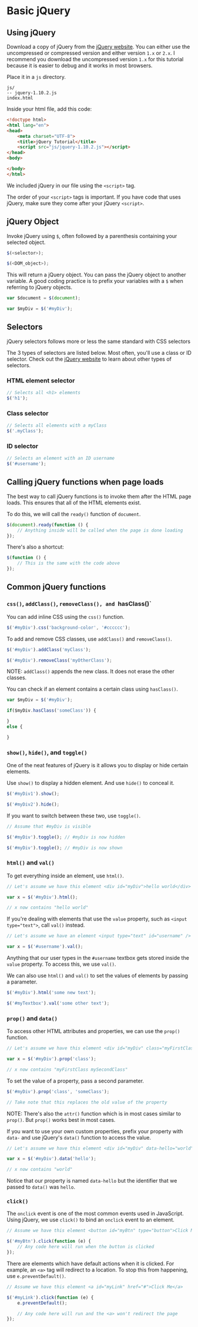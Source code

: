 # Basic jQuery

## Using jQuery
Download a copy of jQuery from the [jQuery website](http://jquery.com/download/). You can either use the uncompressed or compressed version and either version `1.x` or `2.x`. I recommend you download the uncompressed version `1.x` for this tutorial because it is easier to debug and it works in most browsers.

Place it in a `js` directory.
```
js/
-- jquery-1.10.2.js
index.html
```

Inside your html file, add this code:

```html
<!doctype html>
<html lang="en">
<head>
	<meta charset="UTF-8">
	<title>jQuery Tutorial</title>
	<script src="js/jquery-1.10.2.js"></script>
</head>
<body>

</body>
</html>
```

We included jQuery in our file using the `<script>` tag.

The order of your `<script>` tags is important. If you have code that uses jQuery, make sure they come after your jQuery `<script>`.


## jQuery Object
Invoke jQuery using `$`, often followed by a parenthesis containing your selected object.

```js
$(<selector>);

$(<DOM_object>);
```

This will return a jQuery object. You can pass the jQuery object to another variable. A good coding practice is to prefix your variables with a `$` when referring to jQuery objects.

```js
var $document = $(document);

var $myDiv = $('#myDiv');
```

## Selectors

jQuery selectors follows more or less the same standard with CSS selectors

The 3 types of selectors are listed below. Most often, you'll use a class or ID selector. Check out the [jQuery website](http://api.jquery.com/category/selectors/) to learn about other types of selectors.

### HTML element selector
```js
// Selects all <h1> elements
$('h1');
```

### Class selector
```js
// Selects all elements with a myClass
$('.myClass');
```

### ID selector
```js
// Selects an element with an ID username
$('#username');
```

## Calling jQuery functions when page loads

The best way to call jQuery functions is to invoke them after the HTML page loads. This ensures that all of the HTML elements exist.

To do this, we will call the `ready()` function of `document`.

```js
$(document).ready(function () {
	// Anything inside will be called when the page is done loading
});
```

There's also a shortcut:

```js
$(function () {
	// This is the same with the code above
});
```


## Common jQuery functions

### `css()`, `addClass()`, `removeClass(), and `hasClass()`
You can add inline CSS using the `css()` function.

```js
$('#myDiv').css('background-color', '#cccccc');
```

To add and remove CSS classes, use `addClass()` and `removeClass()`.
```js
$('#myDiv').addClass('myClass');

$('#myDiv').removeClass('myOtherClass');
```

NOTE: `addClass()` appends the new class. It does not erase the other classes.

You can check if an element contains a certain class using `hasClass()`.

```js
var $myDiv = $('#myDiv');

if($myDiv.hasClass('someClass')) {

}
else {

}
```

### `show()`, `hide()`, and `toggle()`
One of the neat features of jQuery is it allows you to display or hide certain elements.

Use `show()` to display a hidden element. And use `hide()` to conceal it.

```js
$('#myDiv1').show();

$('#myDiv2').hide();
```

If you want to switch between these two, use `toggle()`.

```js
// Assume that #myDiv is visible

$('#myDiv').toggle(); // #myDiv is now hidden

$('#myDiv').toggle(); // #myDiv is now shown
```

### `html()` and `val()`
To get everything inside an element, use `html()`.

```js
// Let's assume we have this element <div id="myDiv">hello world</div>

var x = $('#myDiv').html();

// x now contains "hello world"
```

If you're dealing with elements that use the `value` property, such as `<input type="text">`, call `val()` instead.

```js
// Let's assume we have an element <input type="text" id="username" />

var x = $('#username').val();
```

Anything that our user types in the `#username` textbox gets stored inside the `value` property. To access this, we use `val()`.

We can also use `html()` and `val()` to set the values of elements by passing a parameter.

```js
$('#myDiv').html('some new text');

$('#myTextbox').val('some other text');
```

### `prop()` and `data()`
To access other HTML attributes and properties, we can use the `prop()` function.

```js
// Let's assume we have this element <div id="myDiv" class="myFirstClass mySecondClass"></div>

var x = $('#myDiv').prop('class');

// x now contains "myFirstClass mySecondClass"
```

To set the value of a property, pass a second parameter.

```js
$('#myDiv').prop('class', 'someClass');

// Take note that this replaces the old value of the property
```

NOTE: There's also the `attr()` function which is in most cases similar to `prop()`. But `prop()` works best in most cases.

If you want to use your own custom properties, prefix your property with `data-` and use jQuery's `data()` function to access the value.

```js
// Let's assume we have this element <div id="myDiv" data-hello="world"></div>

var x = $('#myDiv').data('hello');

// x now contains "world"
```

Notice that our property is named `data-hello` but the identifier that we passed to `data()` was `hello`.

### `click()`
The `onclick` event is one of the most common events used in JavaScript. Using jQuery, we use `click()` to bind an `onclick` event to an element.

```js
// Assume we have this element <button id="myBtn" type="button">Click Me</button>

$('#myBtn').click(function (e) {
	// Any code here will run when the button is clicked
});
```

There are elements which have default actions when it is clicked. For example, an `<a>` tag will redirect to a location. To stop this from happening, use `e.preventDefault()`.

```js
// Assume we have this element <a id="myLink" href="#">Click Me</a>

$('#myLink').click(function (e) {
	e.preventDefault();

	// Any code here will run and the <a> won't redirect the page
});
```
